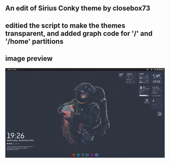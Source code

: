 ## An edit of Sirius Conky theme by closebox73

## editied the script to make the themes transparent, and added graph code for '/' and '/home' partitions

## image preview

![image preview](./preview.png)